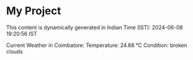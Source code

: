 # My Project

This content is dynamically generated in Indian Time (IST): 2024-06-08 19:20:56 IST


Current Weather in Coimbatore:
Temperature: 24.88 °C
Condition: broken clouds
